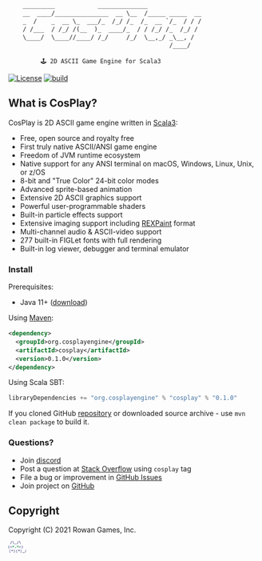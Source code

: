 

        _________            ______________               
        __  ____/_______________  __ \__  /_____ _____  __
        _  /    _  __ \_  ___/_  /_/ /_  /_  __ `/_  / / /
        / /___  / /_/ /(__  )_  ____/_  / / /_/ /_  /_/ /
        \____/  \____//____/ /_/     /_/  \__,_/ _\__, /  
                                                 /____/

             🕹 2D ASCII Game Engine for Scala3

[![License](https://img.shields.io/badge/license-Apache%202-blue.svg)](https://raw.githubusercontent.com/apache/opennlp/master/LICENSE)
[![build](https://github.com/nivanov/cosplay/actions/workflows/build.yml/badge.svg)](https://github.com/nivanov/cosplay/actions/workflows/build.yml)

## What is CosPlay?
CosPlay is 2D ASCII game engine written in [Scala3](https://www.scala-lang.org/):
* Free, open source and royalty free
* First truly native ASCII/ANSI game engine
* Freedom of JVM runtime ecosystem 
* Native support for any ANSI terminal on macOS, Windows, Linux, Unix, or z/OS
* 8-bit and "True Color" 24-bit color modes
* Advanced sprite-based animation
* Extensive 2D ASCII graphics support
* Powerful user-programmable shaders
* Built-in particle effects support
* Extensive imaging support including [REXPaint](https://www.gridsagegames.com/rexpaint) format
* Multi-channel audio & ASCII-video support
* 277 built-in FIGLet fonts with full rendering
* Built-in log viewer, debugger and terminal emulator

### Install
Prerequisites:
* Java 11+ ([download](https://www.java.com/en/download/))

Using [Maven](https://mvnrepository.com/artifact/org.cosplayengine/cosplay):
```xml
<dependency>
  <groupId>org.cosplayengine</groupId>
  <artifactId>cosplay</artifactId>
  <version>0.1.0</version>
</dependency>
```
Using Scala SBT:
```scala
libraryDependencies += "org.cosplayengine" % "cosplay" % "0.1.0"
```

If you cloned GitHub [repository](https://github.com/nivanov/cosplay) or downloaded source archive - use `mvn clean package` to build it.

### Questions?
* Join [discord](https://discord.gg/gDQuYJDM)
* Post a question at [Stack Overflow](https://stackoverflow.com/questions/ask) using <code>cosplay</code> tag
* File a bug or improvement in [GitHub Issues](https://github.com/nivanov/cosplay/issues)
* Join project on [GitHub](https://github.com/nivanov/cosplay/issues)

## Copyright
Copyright (C) 2021 Rowan Games, Inc.

<img src="cosplay-grey.gif" height="24px" alt="CosPlay Logo">


